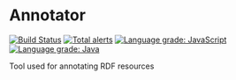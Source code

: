 # Annotator
[![Build Status](https://travis-ci.com/Fuchs-David/Annotator.svg?branch=master)](https://travis-ci.com/Fuchs-David/Annotator)
[![Total alerts](https://img.shields.io/lgtm/alerts/g/Fuchs-David/Annotator.svg?logo=lgtm&logoWidth=18)](https://lgtm.com/projects/g/Fuchs-David/Annotator/alerts/)
[![Language grade: JavaScript](https://img.shields.io/lgtm/grade/javascript/g/Fuchs-David/Annotator.svg?logo=lgtm&logoWidth=18)](https://lgtm.com/projects/g/Fuchs-David/Annotator/context:javascript)
[![Language grade: Java](https://img.shields.io/lgtm/grade/java/g/Fuchs-David/Annotator.svg?logo=lgtm&logoWidth=18)](https://lgtm.com/projects/g/Fuchs-David/Annotator/context:java)

Tool used for annotating RDF resources
